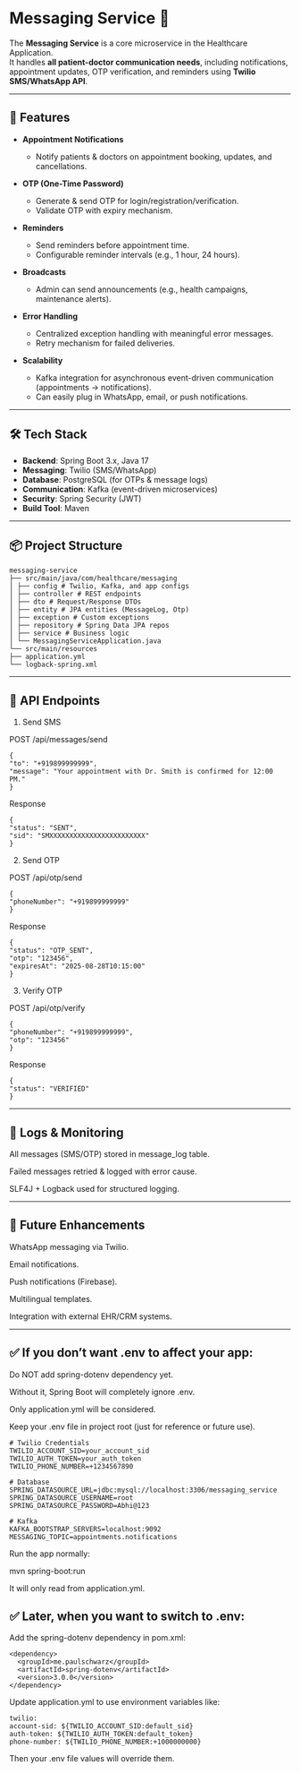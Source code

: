 # Messaging Service 📩

The **Messaging Service** is a core microservice in the Healthcare Application.  
It handles **all patient-doctor communication needs**, including notifications, appointment updates, OTP verification, and reminders using **Twilio SMS/WhatsApp API**.

---

## 🚀 Features

- **Appointment Notifications**
    - Notify patients & doctors on appointment booking, updates, and cancellations.

- **OTP (One-Time Password)**
    - Generate & send OTP for login/registration/verification.
    - Validate OTP with expiry mechanism.

- **Reminders**
    - Send reminders before appointment time.
    - Configurable reminder intervals (e.g., 1 hour, 24 hours).

- **Broadcasts**
    - Admin can send announcements (e.g., health campaigns, maintenance alerts).

- **Error Handling**
    - Centralized exception handling with meaningful error messages.
    - Retry mechanism for failed deliveries.

- **Scalability**
    - Kafka integration for asynchronous event-driven communication (appointments → notifications).
    - Can easily plug in WhatsApp, email, or push notifications.

---

## 🛠 Tech Stack

- **Backend**: Spring Boot 3.x, Java 17
- **Messaging**: Twilio (SMS/WhatsApp)
- **Database**: PostgreSQL (for OTPs & message logs)
- **Communication**: Kafka (event-driven microservices)
- **Security**: Spring Security (JWT)
- **Build Tool**: Maven

---

## 📦 Project Structure
```
messaging-service
├── src/main/java/com/healthcare/messaging
│ ├── config # Twilio, Kafka, and app configs
│ ├── controller # REST endpoints
│ ├── dto # Request/Response DTOs
│ ├── entity # JPA entities (MessageLog, Otp)
│ ├── exception # Custom exceptions
│ ├── repository # Spring Data JPA repos
│ ├── service # Business logic
│ └── MessagingServiceApplication.java
└── src/main/resources
├── application.yml
└── logback-spring.xml
```
---

## 📡 API Endpoints

1. Send SMS

POST /api/messages/send
```
{
"to": "+919899999999",
"message": "Your appointment with Dr. Smith is confirmed for 12:00 PM."
}
```

Response
```
{
"status": "SENT",
"sid": "SMXXXXXXXXXXXXXXXXXXXXXXXX"
}
```

2. Send OTP

POST /api/otp/send
```
{
"phoneNumber": "+919899999999"
}
```

Response
```
{
"status": "OTP_SENT",
"otp": "123456",
"expiresAt": "2025-08-28T10:15:00"
}
```

3. Verify OTP

POST /api/otp/verify
```
{
"phoneNumber": "+919899999999",
"otp": "123456"
}
```

Response
```
{
"status": "VERIFIED"
}
```
---

## 📝 Logs & Monitoring

All messages (SMS/OTP) stored in message_log table.

Failed messages retried & logged with error cause.

SLF4J + Logback used for structured logging.

---

## 🔮 Future Enhancements

WhatsApp messaging via Twilio.

Email notifications.

Push notifications (Firebase).

Multilingual templates.

Integration with external EHR/CRM systems.

---

## ✅ If you don’t want .env to affect your app:

Do NOT add spring-dotenv dependency yet.

Without it, Spring Boot will completely ignore .env.

Only application.yml will be considered.

Keep your .env file in project root (just for reference or future use).
```
# Twilio Credentials
TWILIO_ACCOUNT_SID=your_account_sid
TWILIO_AUTH_TOKEN=your_auth_token
TWILIO_PHONE_NUMBER=+1234567890

# Database
SPRING_DATASOURCE_URL=jdbc:mysql://localhost:3306/messaging_service
SPRING_DATASOURCE_USERNAME=root
SPRING_DATASOURCE_PASSWORD=Abhi@123

# Kafka
KAFKA_BOOTSTRAP_SERVERS=localhost:9092
MESSAGING_TOPIC=appointments.notifications
```

Run the app normally:

mvn spring-boot:run


It will only read from application.yml.

## ✅ Later, when you want to switch to .env:

Add the spring-dotenv dependency in pom.xml:
```
<dependency>
  <groupId>me.paulschwarz</groupId>
  <artifactId>spring-dotenv</artifactId>
  <version>3.0.0</version>
</dependency>
```

Update application.yml to use environment variables like:
```
twilio:
account-sid: ${TWILIO_ACCOUNT_SID:default_sid}
auth-token: ${TWILIO_AUTH_TOKEN:default_token}
phone-number: ${TWILIO_PHONE_NUMBER:+1000000000}
```

Then your .env file values will override them.